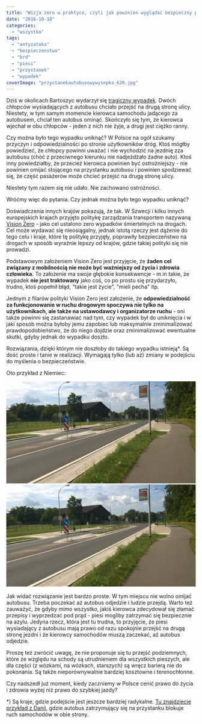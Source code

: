 ```yaml
---
title: "Wizja zero w praktyce, czyli jak powinien wyglądać bezpieczny przystanek"
date: "2016-10-18"
categories: 
  - "wszystko"
tags: 
  - "antyzatoka"
  - "bezpieczenstwo"
  - "brd"
  - "piesi"
  - "przystanek"
  - "wypadek"
coverImage: "przystanekautobusowywysepka_620.jpg"
---
```


Dziś w okolicach Bartoszyc wydarzył się [tragiczny wypadek](http://wiadomosci.gazeta.pl/wiadomosci/7,114883,20854021,kierowca-mercedesa-potracil-16-latkow-gdy-ci-wysiedli-a-autobusu.html#BoxNewsImg). Dwóch chłopców wysiadających z autobusu chciało przejść na drugą stronę ulicy. Niestety, w tym samym momencie kierowca samochodu jadącego za autobusem, chciał ten autobus ominąć. Skończyło się tym, że kierowca wjechał w obu chłopców - jeden z nich nie żyje, a drugi jest ciężko ranny.

Czy można było tego wypadku uniknąć? W Polsce na ogół szukamy przyczyn i odpowiedzialności po stronie użytkowników dróg. Ktoś mógłby powiedzieć, że chłopcy powinni uważać i nie wychodzić na jezdnię zza autobusu (choć z przeciwnego kierunku nie nadjeżdżało żadne auto). Ktoś inny powiedziałby, że przecież kierowca powinien być ostrożniejszy - nie powinien omijać stojącego na przystanku autobusu i powinien spodziewać się, że część pasażerów może chcieć przejść na drugą stronę ulicy.

Niestety tym razem się nie udało. Nie zachowano ostrożności.

Wróćmy więc do pytania. Czy jednak można było tego wypadku uniknąć?

Doświadczenia innych krajów pokazują, że tak. W Szwecji i kilku innych europejskich krajach przyjęto politykę zarządzania transportem nazywaną [Vision Zero](https://en.wikipedia.org/wiki/Vision_Zero) - jako cel ustalono zero wypadków śmiertelnych na drogach. Cel może wydawać się nieosiągalny, jednak istotą rzeczy jest dążenie do tego celu i kraje, które tę politykę przyjęły, poprawiły bezpieczeństwo na drogach w sposób wyraźnie lepszy od krajów, gdzie takiej polityki się nie prowadzi.

Podstawowym założeniem Vision Zero jest przyjęcie, że **żaden cel związany z mobilnością nie może być ważniejszy od życia i zdrowia człowieka.** To założenie ma swoje głębokie konsekwencje - m.in takie, że wypadek **nie jest traktowany** jako coś, co po prostu się przydarzyło, trudno, ktoś popełnił błąd, "takie jest życie", "mieli pecha" itp.

Jednym z filarów polityki Vision Zero jest założenie, że **odpowiedzialność za funkcjonowanie w ruchu drogowym spoczywa nie tylko na użytkownikach, ale także na ustawodawcy i organizatorze ruchu** - oni także powinni się zastanawiać nad tym, czy wypadek był do uniknięcia i w jaki sposób można byłoby jemu zapobiec lub maksymalnie zminimalizować prawdopodobieństwo, że do niego dojdzie oraz zminimalizować ewentualne skutki, gdyby jednak do wypadku doszło.

Rozwiązania, dzięki którym nie doszłoby do takiego wypadku istnieją\*. Są dość proste i tanie w realizacji. Wymagają tylko (lub aż) zmiany w podejściu do myślenia o bezpieczeństwie.

Oto przykład z Niemiec:

![](images/PrzystanekAutobusowyWysepka_620.jpg)![](images/przystanekautobusowywysepka_620.jpg)

Jak widać rozwiązanie jest bardzo proste. W tym miejscu nie wolno omijać autobusu. Trzeba poczekać aż autobus odjedzie i ludzie przejdą. Warto też zauważyć, że gdyby mimo wszystko, jakiś kierowca zdecydował się złamać przepisy i wyprzedzać pod prąd - piesi mogliby zatrzymać się bezpiecznie na azylu. Jedyna rzecz, która jest tu trudna, to przyjęcie, że piesi wysiadający z autobusu mają prawo od razu spokojnie przejść na drugą stronę jezdni i że kierowcy samochodów muszą zaczekać, aż autobus odjedzie.

Proszę też zwrócić uwagę, że nie proponuje się tu przejść podziemnych, które ze względu na schody są utrudnieniem dla wszystkich pieszych, ale dla części (z wózkami, na wózkach, starszych) są wręcz barierą nie do pokonania. Są także nieporównywalnie bardziej kosztowne i terenochłonne.

Czy nadszedł już moment, kiedy zaczniemy w Polsce cenić prawo do życia i zdrowia wyżej niż prawo do szybkiej jazdy?

\*) Są kraje, gdzie podejście jest jeszcze bardziej radykalne. [Tu znajdziecie przykład z Danii](http://www.zm.org.pl/?a=zwezenia-089&img=1), gdzie autobus zatrzymujący się na przystanku blokuje ruch samochodów w obie strony.
